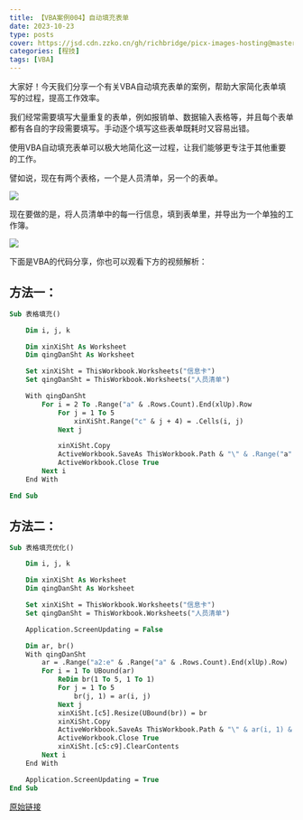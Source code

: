 ```yaml
---
title: 【VBA案例004】自动填充表单
date: 2023-10-23
type: posts
cover: https://jsd.cdn.zzko.cn/gh/richbridge/picx-images-hosting@master/thumbnail/CPA-审计.jpg
categories: [程技]
tags: [VBA]
---
```


大家好！今天我们分享一个有关VBA自动填充表单的案例，帮助大家简化表单填写的过程，提高工作效率。

我们经常需要填写大量重复的表单，例如报销单、数据输入表格等，并且每个表单都有各自的字段需要填写。手动逐个填写这些表单既耗时又容易出错。

使用VBA自动填充表单可以极大地简化这一过程，让我们能够更专注于其他重要的工作。

譬如说，现在有两个表格，一个是人员清单，另一个的表单。

![](https://img.richfan.site/program/vba/vba案列/【VBA案例004】自动填充表单_1.png)

现在要做的是，将人员清单中的每一行信息，填到表单里，并导出为一个单独的工作簿。

![](https://img.richfan.site/program/vba/vba案列/【VBA案例004】自动填充表单_2.png)

下面是VBA的代码分享，你也可以观看下方的视频解析：

## 方法一：

```vb
Sub 表格填充()

    Dim i, j, k

    Dim xinXiSht As Worksheet
    Dim qingDanSht As Worksheet

    Set xinXiSht = ThisWorkbook.Worksheets("信息卡")
    Set qingDanSht = ThisWorkbook.Worksheets("人员清单")

    With qingDanSht
        For i = 2 To .Range("a" & .Rows.Count).End(xlUp).Row
            For j = 1 To 5
                xinXiSht.Range("c" & j + 4) = .Cells(i, j)
            Next j

            xinXiSht.Copy
            ActiveWorkbook.SaveAs ThisWorkbook.Path & "\" & .Range("a" & i) & ".xlsx"
            ActiveWorkbook.Close True
        Next i
    End With

End Sub
```

## 方法二：

```vb
Sub 表格填充优化()

    Dim i, j, k

    Dim xinXiSht As Worksheet
    Dim qingDanSht As Worksheet

    Set xinXiSht = ThisWorkbook.Worksheets("信息卡")
    Set qingDanSht = ThisWorkbook.Worksheets("人员清单")

    Application.ScreenUpdating = False

    Dim ar, br()
    With qingDanSht
        ar = .Range("a2:e" & .Range("a" & .Rows.Count).End(xlUp).Row)
        For i = 1 To UBound(ar)
            ReDim br(1 To 5, 1 To 1)
            For j = 1 To 5
                br(j, 1) = ar(i, j)
            Next j
            xinXiSht.[c5].Resize(UBound(br)) = br
            xinXiSht.Copy
            ActiveWorkbook.SaveAs ThisWorkbook.Path & "\" & ar(i, 1) & ".xlsx"
            ActiveWorkbook.Close True
            xinXiSht.[c5:c9].ClearContents
        Next i
    End With

    Application.ScreenUpdating = True
End Sub
```

[原始链接](https://mp.weixin.qq.com/s?__biz=MzIyOTc3NzQ2NA==&mid=2247485040&idx=1&sn=1f89ff1b2c14a4b22607fcc1ba725ce9&chksm=e8bccf27dfcb463130a13e9e02c0e0534f314ffbfc12cf3697a006cb2b215ebc8db0e1f0c3d5&scene=178&cur_album_id=3115603487041503237#rd)